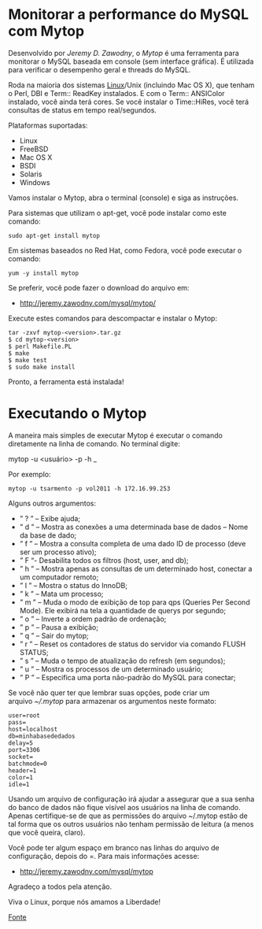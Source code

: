 # Monitorar a performance do MySQL com Mytop

Desenvolvido por _Jeremy D. Zawodny_, o _Mytop_ é uma ferramenta para monitorar o MySQL baseada em console (sem interface gráfica). É utilizada para verificar o desempenho geral e threads do MySQL.

Roda na maioria dos sistemas [Linux](http://www.vivaolinux.com.br/linux/)/Unix (incluindo Mac OS X), que tenham o Perl, DBI e Term:: ReadKey instalados. E com o Term:: ANSIColor instalado, você ainda terá cores. Se você instalar o Time::HiRes, você terá consultas de status em tempo real/segundos.

Plataformas suportadas:

  * Linux
  * FreeBSD
  * Mac OS X
  * BSDI
  * Solaris
  * Windows

Vamos instalar o Mytop, abra o terminal (console) e siga as instruções.

Para sistemas que utilizam o apt-get, você pode instalar como este comando:

```shell
sudo apt-get install mytop
```

Em sistemas baseados no Red Hat, como Fedora, você pode executar o comando:

```shell
yum -y install mytop
```

Se preferir, você pode fazer o download do arquivo em:

  * <http://jeremy.zawodny.com/mysql/mytop/>

Execute estes comandos para descompactar e instalar o Mytop:

```shell
tar -zxvf mytop-<version>.tar.gz
$ cd mytop-<version>
$ perl Makefile.PL
$ make
$ make test
$ sudo make install
```

Pronto, a ferramenta está instalada!

# Executando o Mytop

A maneira mais simples de executar Mytop é executar o comando diretamente na linha de comando. No terminal digite:

mytop -u <usuário> -p <senha> -h <host>_

Por exemplo:

```shell
mytop -u tsarmento -p vol2011 -h 172.16.99.253
```

Alguns outros argumentos:

  * &#8221; ? &#8221; &#8211; Exibe ajuda;
  * &#8221; d &#8221; &#8211; Mostra as conexões a uma determinada base de dados &#8211; Nome da base de dado;
  * &#8221; f &#8221; &#8211; Mostra a consulta completa de uma dado ID de processo (deve ser um processo ativo);
  * &#8221; F &#8220;- Desabilita todos os filtros (host, user, and db);
  * &#8221; h &#8221; &#8211; Mostra apenas as consultas de um determinado host, conectar a um computador remoto;
  * &#8221; I &#8221; &#8211; Mostra o status do InnoDB;
  * &#8221; k &#8221; &#8211; Mata um processo;
  * &#8221; m &#8221; &#8211; Muda o modo de exibição de top para qps (Queries Per Second Mode). Ele exibirá na tela a quantidade de querys por segundo;
  * &#8221; o &#8221; &#8211; Inverte a ordem padrão de ordenação;
  * &#8221; p &#8221; &#8211; Pausa a exibição;
  * &#8221; q &#8221; &#8211; Sair do mytop;
  * &#8221; r &#8221; &#8211; Reset os contadores de status do servidor via comando FLUSH STATUS;
  * &#8221; s &#8221; &#8211; Muda o tempo de atualização do refresh (em segundos);
  * &#8221; u &#8221; &#8211; Mostra os processos de um determinado usuário;
  * &#8221; P &#8221; &#8211; Especifica uma porta não-padrão do MySQL para conectar;

Se você não quer ter que lembrar suas opções, pode criar um arquivo _~/.mytop_ para armazenar os argumentos neste formato:

```
user=root
pass=
host=localhost
db=minhabasededados
delay=5
port=3306
socket=
batchmode=0
header=1
color=1
idle=1
```

Usando um arquivo de configuração irá ajudar a assegurar que a sua senha do banco de dados não fique visível aos usuários na linha de comando. Apenas certifique-se de que as permissões do arquivo ~/.mytop estão de tal forma que os outros usuários não tenham permissão de leitura (a menos que você queira, claro).

Você pode ter algum espaço em branco nas linhas do arquivo de configuração, depois do =. Para mais informações acesse:

  * <http://jeremy.zawodny.com/mysql/mytop>

Agradeço a todos pela atenção.

Viva o Linux, porque nós amamos a Liberdade!

[Fonte](http://www.vivaolinux.com.br/dica/Monitorar-a-performance-do-MySQL-com-Mytop)
